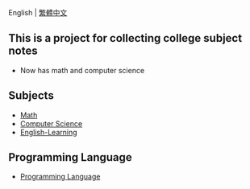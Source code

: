 English | [繁體中文](README_TCH.md)
## This is a project for collecting college subject notes
* Now has math and computer science
## Subjects
* [Math](https://github.com/university-subject/Mathematic)
* [Computer Science](https://github.com/university-subject/Computer-Science)
* [English-Learning](https://github.com/university-subject/English-Learning)
## Programming Language
* [Programming Language](https://github.com/university-subject/Programming-Language)
